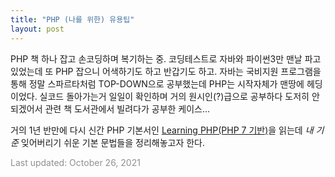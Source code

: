 ```yaml
---
title: "PHP (나를 위한) 유용팁"
layout: post
---
```


PHP 책 하나 잡고 손코딩하며 복기하는 중. 코딩테스트로 자바와 파이썬3만 맨날 파고있었는데 또 PHP 잡으니 어색하기도 하고 반갑기도 하고. 자바는 국비지원 프로그램을 통해 정말 스파르타처럼 TOP-DOWN으로 공부했는데 PHP는 시작자체가 맨땅에 헤딩이었다. 실코드 돌아가는거 일일이 확인하며 거의 원시인(?)급으로 공부하다 도저히 안되겠어서 관련 책 도서관에서 빌려다가 공부한 케이스... 

거의 1년 반만에 다시 신간 PHP 기본서인 [Learning PHP(PHP 7 기반)](http://www.kyobobook.co.kr/product/detailViewKor.laf?mallGb=KOR&ejkGb=KOR&barcode=9788968483486&orderClick=JBD)을 읽는데 *내 기준* 잊어버리기 쉬운 기본 문법들을 정리해놓고자 한다.


<font color='#909194'>Last updated: October 26, 2021</font>
